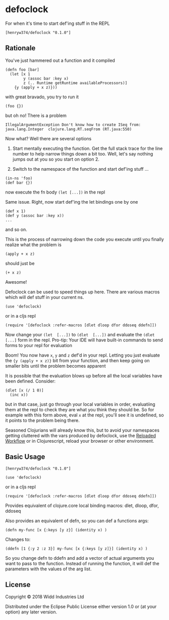 # defoclock

For when it's time to start def'ing stuff in the REPL

```
[henryw374/defoclock "0.1.0"]
```

## Rationale

You've just hammered out a function and it compiled

```
(defn foo [bar]
  (let [x 1
        y (assoc bar :key x)
        z (.. Runtime getRuntime availableProcessors)]
    {y (apply + x z)}))
```

with great bravado, you try to run it

```
(foo {})
```

but oh no! There is a problem

```
IllegalArgumentException Don't know how to create ISeq from: java.lang.Integer  clojure.lang.RT.seqFrom (RT.java:550)
```

Now what? Well there are several options
 
1) Start mentally executing the function. Get the full stack trace for the line number to help
 narrow things down a bit too. Well, let's say nothing jumps out at you so you start on 
 option 2.
 
2) Switch to the namespace of the function and start def'ing stuff ...

```
(in-ns 'foo)
(def bar {})

```

now execute the fn body `(let [...])` in the repl
 
Same issue. Right, now start def'ing the let bindings one by one
 
```
(def x 1)
(def y (assoc bar :key x))
...
``` 

and so on.

This is the process of narrowing down the code you execute until you 
finally realize what the problem is 

```
(apply + x z)
```

should just be 
```
(+ x z)
```

Awesome! 

Defoclock can be used to speed things up here. There are various macros which will def stuff in your
current ns. 

```
(use 'defoclock)

```

or in a cljs repl

```
(require '[defoclock :refer-macros [dlet dloop dfor ddoseq ddefn]])
```

Now change your `(let  [...])` to `(dlet  [...])` and evaluate the `(dlet [...]` form in the repl. Pro-tip: Your 
IDE will have built-in commands to send forms to your repl for evaluation

Boom! You now have `x`, `y` and `z` def'd in your repl. Letting you just evaluate the 
`{y (apply + x z)}` bit from your function, and then keep going on smaller bits until the problem becomes apparent 

It is possible that the evaluation blows up before all the local variables have been defined. Consider:

```
(dlet [x (/ 1 0)]
  (inc x))
```

but in that case, just go through your local variables in order, evaluatiing them at the repl to check
they are what you think they should be. So for example with this form above, eval `x` at the repl, you'll
see it is undefined, so it points to the problem being there.

Seasoned Clojurians will already know this, but to avoid your namespaces getting cluttered with the vars
produced by defoclock, use the [Reloaded Workflow](http://thinkrelevance.com/blog/2013/06/04/clojure-workflow-reloaded)
or in Clojurescript, reload your browser or other environment.

## Basic Usage

```
[henryw374/defoclock "0.1.0"]
```

```
(use 'defoclock)
```

or in a cljs repl

```
(require '[defoclock :refer-macros [dlet dloop dfor ddoseq ddefn]])
```

Provides equivalent of clojure.core local binding macros: dlet, dloop, dfor, ddoseq

Also provides an equivalent of defn, so you can def a functions args:

```
(defn my-func [x {:keys [y z}] (identity x) )

```

Changes to:

```
(ddefn [1 {:y 2 :z 3}] my-func [x {:keys [y z]}] (identity x) )

```

So you change defn to ddefn and add a vector of actual arguments you want to pass to the function.
Instead of running the function, it will def the parameters with the values of the arg list.


## License

Copyright © 2018 Widd Industries Ltd

Distributed under the Eclipse Public License either version 1.0 or (at
your option) any later version.
